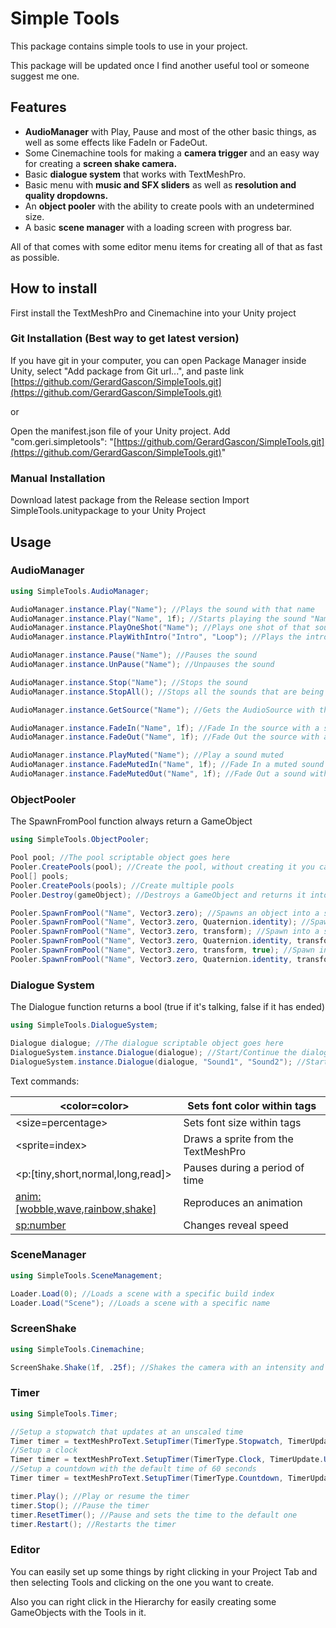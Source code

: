 # Simple Tools

This package contains simple tools to use in your project.

This package will be updated once I find another useful tool or someone suggest me one.

## Features

- **AudioManager** with Play, Pause and most of the other basic things, as well as some effects like FadeIn or FadeOut.
- Some Cinemachine tools for making a **camera trigger** and an easy way for creating a **screen shake camera.**
- Basic **dialogue system** that works with TextMeshPro.
- Basic menu with **music and SFX sliders** as well as **resolution and quality dropdowns.**
- An **object pooler** with the ability to create pools with an undetermined size.
- A basic **scene manager** with a loading screen with progress bar.

All of that comes with some editor menu items for creating all of that as fast as possible.

## How to install

First install the TextMeshPro and Cinemachine into your Unity project

### Git Installation (Best way to get latest version)

If you have git in your computer, you can open Package Manager inside Unity, select "Add package from Git url...", and paste link [https://github.com/GerardGascon/SimpleTools.git](https://github.com/GerardGascon/SimpleTools.git)

or

Open the manifest.json file of your Unity project. Add "com.geri.simpletools": "[https://github.com/GerardGascon/SimpleTools.git](https://github.com/GerardGascon/SimpleTools.git)"

### Manual Installation

Download latest package from the Release section Import SimpleTools.unitypackage to your Unity Project

## Usage

### AudioManager

```csharp
using SimpleTools.AudioManager;

AudioManager.instance.Play("Name"); //Plays the sound with that name
AudioManager.instance.Play("Name", 1f); //Starts playing the sound "Name" in 1 second
AudioManager.instance.PlayOneShot("Name"); //Plays one shot of that sound (Useful for repeated sounds)
AudioManager.instance.PlayWithIntro("Intro", "Loop"); //Plays the intro and then the loop

AudioManager.instance.Pause("Name"); //Pauses the sound
AudioManager.instance.UnPause("Name"); //Unpauses the sound

AudioManager.instance.Stop("Name"); //Stops the sound
AudioManager.instance.StopAll(); //Stops all the sounds that are being played

AudioManager.instance.GetSource("Name"); //Gets the AudioSource with that name

AudioManager.instance.FadeIn("Name", 1f); //Fade In the source with a specific duration
AudioManager.instance.FadeOut("Name", 1f); //Fade Out the source with a specific duration

AudioManager.instance.PlayMuted("Name"); //Play a sound muted
AudioManager.instance.FadeMutedIn("Name", 1f); //Fade In a muted sound with a specific duration
AudioManager.instance.FadeMutedOut("Name", 1f); //Fade Out a sound without stopping it
```

### ObjectPooler

The SpawnFromPool function always return a GameObject

```csharp
using SimpleTools.ObjectPooler;

Pool pool; //The pool scriptable object goes here
Pooler.CreatePools(pool); //Create the pool, without creating it you cannot spawn it
Pool[] pools;
Pooler.CreatePools(pools); //Create multiple pools
Pooler.Destroy(gameObject); //Destroys a GameObject and returns it into the pool scene

Pooler.SpawnFromPool("Name", Vector3.zero); //Spawns an object into a specific position
Pooler.SpawnFromPool("Name", Vector3.zero, Quaternion.identity); //Spawn into a specific position and rotation
Pooler.SpawnFromPool("Name", Vector3.zero, transform); //Spawn into a specific position and parent
Pooler.SpawnFromPool("Name", Vector3.zero, Quaternion.identity, transform); //Spawn into a specific position, rotation and parent
Pooler.SpawnFromPool("Name", Vector3.zero, transform, true); //Spawn into a specific position, parent and instantiate in worldSpace or not
Pooler.SpawnFromPool("Name", Vector3.zero, Quaternion.identity, transform, true); //Spawn into a specific position, rotation, parent and instantiate in worldSpace or not
```

### Dialogue System

The Dialogue function returns a bool (true if it's talking, false if it has ended)

```csharp
using SimpleTools.DialogueSystem;

Dialogue dialogue; //The dialogue scriptable object goes here
DialogueSystem.instance.Dialogue(dialogue); //Start/Continue the dialogue
DialogueSystem.instance.Dialogue(dialogue, "Sound1", "Sound2"); //Start/Continue the dialogue with a random set of sounds for the text reveal
```

Text commands:

| <color=color></color> | Sets font color within tags |
| --- | --- |
| <size=percentage></size> | Sets font size within tags |
| <sprite=index> | Draws a sprite from the TextMeshPro |
| <p:[tiny,short,normal,long,read]> | Pauses during a period of time |
| <anim:[wobble,wave,rainbow,shake]></anim> | Reproduces an animation |
| <sp:number></sp> | Changes reveal speed |

### SceneManager

```csharp
using SimpleTools.SceneManagement;

Loader.Load(0); //Loads a scene with a specific build index
Loader.Load("Scene"); //Loads a scene with a specific name
```

### ScreenShake

```csharp
using SimpleTools.Cinemachine;

ScreenShake.Shake(1f, .25f); //Shakes the camera with an intensity and duration
```

### Timer

```csharp
using SimpleTools.Timer;

//Setup a stopwatch that updates at an unscaled time
Timer timer = textMeshProText.SetupTimer(TimerType.Stopwatch, TimerUpdate.UnscaledTime);
//Setup a clock
Timer timer = textMeshProText.SetupTimer(TimerType.Clock, TimerUpdate.UnscaledTime);
//Setup a countdown with the default time of 60 seconds
Timer timer = textMeshProText.SetupTimer(TimerType.Countdown, TimerUpdate.UnscaledTime, 60f);

timer.Play(); //Play or resume the timer
timer.Stop(); //Pause the timer
timer.ResetTimer(); //Pause and sets the time to the default one
timer.Restart(); //Restarts the timer
```

### Editor

You can easily set up some things by right clicking in your Project Tab and then selecting Tools and clicking on the one you want to create.

Also you can right click in the Hierarchy for easily creating some GameObjects with the Tools in it.